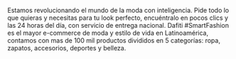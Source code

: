 Estamos revolucionando el mundo de la moda con inteligencia. Pide todo lo que quieras y necesitas para tu look perfecto, encuéntralo en pocos clics y las 24 horas del día, con servicio de entrega nacional. Dafiti #SmartFashion es el mayor e-commerce de moda y estilo de vida en Latinoamérica, contamos con mas de 100 mil productos divididos en 5 categorías: ropa, zapatos, accesorios, deportes y belleza.